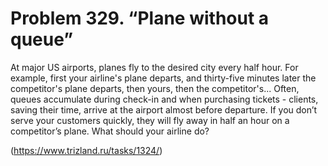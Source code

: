 # Problem 329. “Plane without a queue”

At major US airports, planes fly to the desired city every half hour. For example, first your airline's plane departs, and thirty-five minutes later the competitor's plane departs, then yours, then the competitor's... Often, queues accumulate during check-in and when purchasing tickets - clients, saving their time, arrive at the airport almost before departure. If you don’t serve your customers quickly, they will fly away in half an hour on a competitor’s plane. What should your airline do?

(https://www.trizland.ru/tasks/1324/)